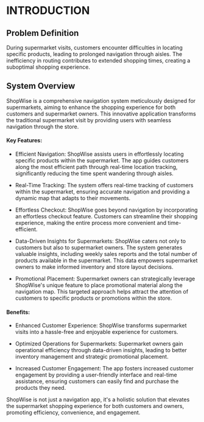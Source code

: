 # INTRODUCTION

## Problem Definition

During supermarket visits, customers encounter difficulties in locating specific products, leading to prolonged navigation through aisles. The inefficiency in routing contributes to extended shopping times, creating a suboptimal shopping experience.

## System Overview

ShopWise is a comprehensive navigation system meticulously designed for supermarkets, aiming to enhance the shopping experience for both customers and supermarket owners. This innovative application transforms the traditional supermarket visit by providing users with seamless navigation through the store.

#### Key Features:

* Efficient Navigation: ShopWise assists users in effortlessly locating specific products within the supermarket. The app guides customers along the most efficient path through real-time location tracking, significantly reducing the time spent wandering through aisles.

* Real-Time Tracking: The system offers real-time tracking of customers within the supermarket, ensuring accurate navigation and providing a dynamic map that adapts to their movements.

* Effortless Checkout: ShopWise goes beyond navigation by incorporating an effortless checkout feature. Customers can streamline their shopping experience, making the entire process more convenient and time-efficient.

* Data-Driven Insights for Supermarkets: ShopWise caters not only to customers but also to supermarket owners. The system generates valuable insights, including weekly sales reports and the total number of products available in the supermarket. This data empowers supermarket owners to make informed inventory and store layout decisions.

* Promotional Placement: Supermarket owners can strategically leverage ShopWise's unique feature to place promotional material along the navigation map. This targeted approach helps attract the attention of customers to specific products or promotions within the store.

#### Benefits:

* Enhanced Customer Experience: ShopWise transforms supermarket visits into a hassle-free and enjoyable experience for customers.

* Optimized Operations for Supermarkets: Supermarket owners gain operational efficiency through data-driven insights, leading to better inventory management and strategic promotional placement.

* Increased Customer Engagement: The app fosters increased customer engagement by providing a user-friendly interface and real-time assistance, ensuring customers can easily find and purchase the products they need.

ShopWise is not just a navigation app, it's a holistic solution that elevates the supermarket shopping experience for both customers and owners, promoting efficiency, convenience, and engagement.
